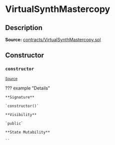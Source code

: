 # VirtualSynthMastercopy

## Description

**Source:** [contracts/VirtualSynthMastercopy.sol](https://github.com/Synthetixio/synthetix/tree/v2.66.1/contracts/VirtualSynthMastercopy.sol)

## Constructor

### `constructor`

<sub>[Source](https://github.com/Synthetixio/synthetix/tree/v2.66.1/contracts/VirtualSynthMastercopy.sol#L9)</sub>

??? example "Details"

    **Signature**

    `constructor()`

    **Visibility**

    `public`

    **State Mutability**

    ``
